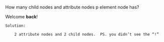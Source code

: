 How many child nodes and attribute nodes p element node has?

<body>
  <div>
    <p id="intro" class="big">
      Welcome <strong>back</strong>!
    </p>
  </div>
</body>


	Solution:

		2 attribute nodes and 2 child nodes.  PS. you didn’t see the “!”

